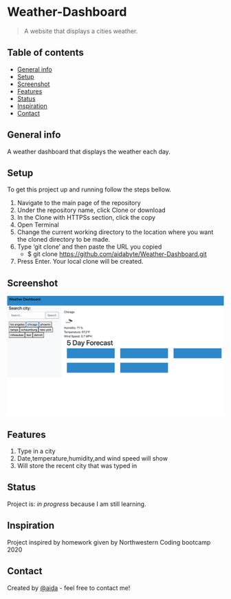 # Weather-Dashboard

> A website that displays a cities weather.

## Table of contents
* [General info](#general-info)
* [Setup](#setup)
* [Screenshot](#Screenshot)
* [Features](#features)
* [Status](#status)
* [Inspiration](#inspiration)
* [Contact](#contact)

## General info
A weather dashboard that displays the weather each day.

## Setup

To get this project up and running follow the steps bellow.

1. Navigate to the main page of the repository
2. Under the repository name, click Clone or download
3. In the Clone with HTTPSs section, click the copy
4. Open Terminal
5. Change the current working directory to the location where you want the cloned directory to be made.
6. Type ‘git clone’ and then paste the URL you copied
	- $ git clone https://github.com/aidabyte/Weather-Dashboard.git
7. Press Enter. Your local clone will be created.

## Screenshot
![Example screenshot](Weather2.png)


## Features
1. Type in a city
2. Date,temperature,humidity,and wind speed will show
3. Will store the recent city that was typed in


## Status
Project is: _in progress_ because I am still learning.

## Inspiration
Project inspired by homework given by Northwestern Coding bootcamp 2020

## Contact
Created by [@aida](https://https://github.com/aidabyte) - feel free to contact me!
